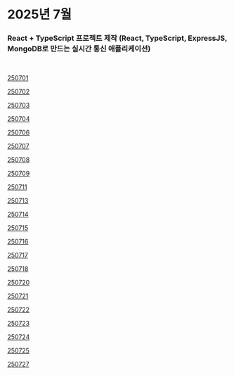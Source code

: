 # 2025년 7월

### React + TypeScript 프로젝트 제작 (React, TypeScript, ExpressJS, MongoDB로 만드는 실시간 통신 애플리케이션)

<br />

[250701](/DateLink/2025-07/250701.md)

[250702](/DateLink/2025-07/250702.md)

[250703](/DateLink/2025-07/250703.md)

[250704](/DateLink/2025-07/250704.md)

[250706](/DateLink/2025-07/250706.md)

[250707](/DateLink/2025-07/250707.md)

[250708](/DateLink/2025-07/250708.md)

[250709](/DateLink/2025-07/250709.md)

[250711](/DateLink/2025-07/250711.md)

[250713](/DateLink/2025-07/250713.md)

[250714](/DateLink/2025-07/250714.md)

[250715](/DateLink/2025-07/250715.md)

[250716](/DateLink/2025-07/250716.md)

[250717](/DateLink/2025-07/250717.md)

[250718](/DateLink/2025-07/250718.md)

[250720](/DateLink/2025-07/250720.md)

[250721](/DateLink/2025-07/250721.md)

[250722](/DateLink/2025-07/250722.md)

[250723](/DateLink/2025-07/250723.md)

[250724](/DateLink/2025-07/250724.md)

[250725](/DateLink/2025-07/250725.md)

[250727](/DateLink/2025-07/250727.md)

<!--


[250729](/DateLink/2025-07/250729.md)

[250730](/DateLink/2025-07/250730.md) -->
